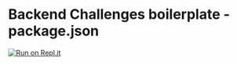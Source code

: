 # Backend Challenges boilerplate - package.json
[![Run on Repl.it](https://github.com/aovit/boilerplate-npm.git)](https://github.com/aovit/boilerplate-npm.git)